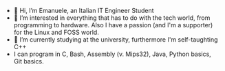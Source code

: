 - 👋 Hi, I’m Emanuele, an Italian IT Engineer Student
- 👀 I’m interested in everything that has to do with the tech world, from programming to hardware. Also I have a passion (and I'm a supporter) for the Linux and FOSS world.
- 🌱 I’m currently studying at the university, furthermore I'm self-taughting C++
- I can program in C, Bash, Assembly (v. Mips32), Java, Python basics, Git basics.

<!---
Kirito-Emo/Kirito-Emo is a ✨ special ✨ repository because its `README.md` (this file) appears on your GitHub profile.
You can click the Preview link to take a look at your changes.
--->
